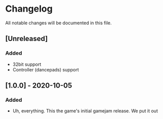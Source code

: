 # Changelog
All notable changes will be documented in this file.

## [Unreleased]
### Added
- 32bit support
- Controller (dancepads) support

## [1.0.0] - 2020-10-05
### Added
- Uh, everything. This the game's initial gamejam release. We put it out